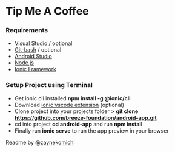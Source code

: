 # Tip Me A Coffee

### Requirements
* [Visual Studio](https://code.visualstudio.com/download) / optional
* [Git-bash](https://git-scm.com/downloads) / optional
* [Android Studio](https://developer.android.com/studio)
* [Node js](https://nodejs.org/en/download/)
* [Ionic Framework](https://ionicframework.com/)

### Setup Project using Terminal

* Get ionic cli installed **npm install -g @ionic/cli**
* Download [ionic vscode extension](https://marketplace.visualstudio.com/items?itemName=ionic.ionic) (optional)
* Clone project into your projects folder > **git clone https://github.com/breeze-foundation/android-app.git**
* cd into project **cd android-app** and run **npm install**
* Finally run **ionic serve** to run the app preview in your browser

Readme by [@zaynekomichi](https://github.com/zaynekomichi)
